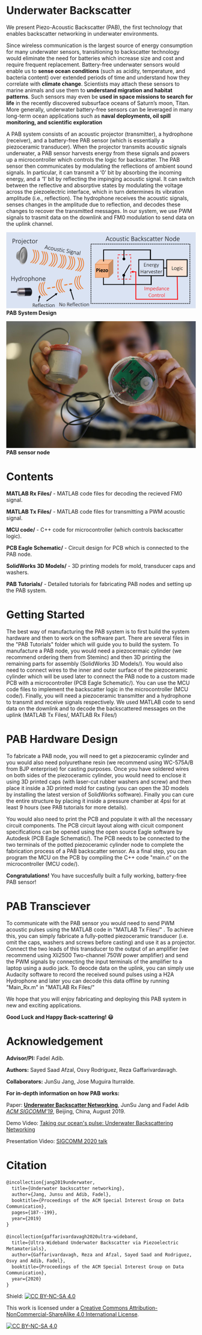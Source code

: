 # Underwater Backscatter

We present Piezo-Acoustic Backscatter (PAB), the first technology that enables backscatter networking in underwater environments.

Since wireless communication is the largest source of energy consumption for many underwater sensors, transitioning to
backscatter technology would eliminate the need for batteries which increase size and cost and require frequent replacement. Battery-free underwater sensors would enable us to **sense ocean conditions** (such as acidity, temperature, and bacteria content) over extended
periods of time and understand how they correlate with **climate change**. Scientists may attach these sensors to marine animals
and use them to **understand migration and habitat patterns**. Such sensors may even be **used in space missions to search for life** in the recently discovered subsurface oceans of Saturn’s moon, Titan. More generally, underwater battery-free sensors can be leveraged in
many long-term ocean applications such as **naval deployments, oil spill monitoring, and scientific exploration**

A PAB system consists of an acoustic projector (transmitter), a hydrophone (receiver), and a battery-free PAB sensor (which is essentially a piezoceramic transducer). When the projector transmits acoustic signals underwater, a PAB sensor harvests energy from these signals and powers up a microcontroller which controls the logic for backscatter. The PAB sensor then communicates by modulating the reflections of ambient sound signals. In particular, it can transmit a ‘0’ bit by absorbing the incoming energy, and a ‘1’ bit by reflecting the impinging acoustic signal. It can switch between the reflective and absorptive states by modulating the voltage across the piezoelectric interface, which in turn determines its vibration amplitude (i.e., reflection). The hydrophone receives the acoustic signals, senses changes in the amplitude due to reflection, and decodes these changes to recover the transmitted messages. In our system, we use PWM signals to trasmit data on the downlink and FM0 modulation  to send data on the uplink channel.

![](/Images/PAB.PNG)
**PAB System Design**

![](/Images/PAB_node.jpeg)
**PAB sensor node**

# Contents

**MATLAB Rx Files/** - MATLAB code files for decoding the recieved FM0 signal.

**MATLAB Tx Files/** - MATLAB code files for transmitting a PWM acoustic signal.

**MCU code/** - C++ code for microcontroller (which controls backscatter logic).

**PCB Eagle Schematic/** - Circuit design for PCB which is connected to the PAB node.

**SolidWorks 3D Models/** - 3D printing models for mold, transducer caps and washers.

**PAB Tutorials/** - Detailed tutorials for fabricating PAB nodes and setting up the PAB system.

# Getting Started
The best way of manufacturing the PAB system is to first build the system hardware and then to work on the software part. There are several files in the "PAB Tutorials" folder which will guide you to build the system. To manufacture a PAB node, you would need a piezocermaic cylinder (we recommend ordering them from Steminc) and then 3D printing the remaining parts for assembly (SolidWorks 3D Models/). You would also need to connect wires to the inner and outer surface of the piezoceramic cylinder which will be used later to connect the PAB node to a custom made PCB with a microcontroller (PCB Eagle Schematic/). You can use the MCU code files to implement the backscatter logic in the microcontroller (MCU code/). Finally, you will need a piezoceramic transmitter and a hydrophone to transmit and receive signals respectively. We used MATLAB code to send data on the downlink and to decode the backscattered messages on the uplink (MATLAB Tx Files/, MATLAB Rx Files/)


# PAB Hardware Design
To fabricate a PAB node, you will need to get a piezoceramic cylinder and you would also need polyurethane resin (we recommend using WC-575A/B from BJP enterprise) for casting purposes. Once you have soldered wires on both sides of the piezoceramic cylinder, you would need to enclose it using 3D printed caps (with laser-cut rubber washers and screw) and then place it inside a 3D printed mold for casting (you can open the 3D models by installing the latest version of SolidWorks software). Finally you can cure the entire structure by placing it inside a pressure chamber at 4psi for at least 9 hours (see PAB tutorials for more details).

You would also need to print the PCB and populate it with all the necessary circuit components. The PCB circuit layout along with cicuit component specifications can be opened using the open source Eagle software by Autodesk (PCB Eagle Schematic/). The PCB needs to be connected to the two terminals of the potted piezoceramic cylinder node to complete the fabrication process of a PAB backscatter sensor. As a final step, you can program the MCU on the PCB by compiling the C++ code "main.c" on the microcontroller (MCU code/).

**Congratulations!** You have succesfully built a fully working, battery-free PAB sensor!


# PAB Transciever
To communicate with the PAB sensor you would need to send PWM acoustic pulses using the MATLAB code in "MATLAB Tx Files/" . To achieve this, you can simply fabricate a fully-potted piezoceramic transducer (i.e. omit the caps, washers and screws before casting) and use it as a projector. Connect the two leads of this transducer to the output of an amplifier (we recommend using Xli2500 Two-channel 750W power amplifier) and send the PWM signals by connecting the input terminals of the amplifier to a laptop using a audio jack. To deocde data on the uplink, you can simply use Audacity software to record the received sound pulses using a H2A Hydrophone and later you can decode this data offline by running "Main_Rx.m" in "MATLAB Rx Files/"

We hope that you will enjoy fabricating and deploying this PAB system in new and exciting applications. 

**Good Luck and Happy Back-scattering! :smiley:**

# Acknowledgement

**Advisor/PI:** Fadel Adib.

**Authors:** Sayed Saad Afzal, Osvy Rodriguez, Reza Gaffarivardavagh.

**Collaborators:** JunSu Jang, Jose Muguira Iturralde.

**For in-depth information on how PAB works:** 

Paper: [**Underwater Backscatter Networking**](https://www.media.mit.edu/projects/oceans/overview/), JunSu Jang and Fadel Adib [*ACM SIGCOMM'19*](https://conferences.sigcomm.org/sigcomm/2019/), Beijing, China, August 2019.

Demo Video: [Taking our ocean's pulse: Underwater Backscattering Networking](https://www.youtube.com/watch?v=zC3HaY6YJLY)

Presentation Video: [SIGCOMM 2020 talk](https://dl.acm.org/ft_gateway.cfm?id=3342091&ftid=2080731&dwn=1&CFID=153853516&CFTOKEN=83cd046e67f484a4-561F895A-CC29-7729-70CF6744AE201ECC)

# Citation
```
@incollection{jang2019underwater,
  title={Underwater backscatter networking},
  author={Jang, Junsu and Adib, Fadel},
  booktitle={Proceedings of the ACM Special Interest Group on Data Communication},
  pages={187--199},
  year={2019}
}

@incollection{gaffarivardavagh2020ultra-wideband,
  title={Ultra-Wideband Underwater Backscatter via Piezoelectric Metamaterials},
  author={Gaffarivardavagh, Reza and Afzal, Sayed Saad and Rodriguez, Osvy and Adib, Fadel},
  booktitle={Proceedings of the ACM Special Interest Group on Data Communication},
  year={2020}
}

```

Shield: [![CC BY-NC-SA 4.0][cc-by-nc-sa-shield]][cc-by-nc-sa]

This work is licensed under a
[Creative Commons Attribution-NonCommercial-ShareAlike 4.0 International License][cc-by-nc-sa].

[![CC BY-NC-SA 4.0][cc-by-nc-sa-image]][cc-by-nc-sa]

[cc-by-nc-sa]: http://creativecommons.org/licenses/by-nc-sa/4.0/
[cc-by-nc-sa-image]: https://licensebuttons.net/l/by-nc-sa/4.0/88x31.png
[cc-by-nc-sa-shield]: https://img.shields.io/badge/License-CC%20BY--NC--SA%204.0-lightgrey.svg
